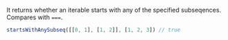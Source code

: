 It returns whether an iterable starts with any of the specified subseqences. Compares with `===`.

```js
startsWithAnySubseq([[0, 1], [1, 2]], [1, 2, 3]) // true
```
